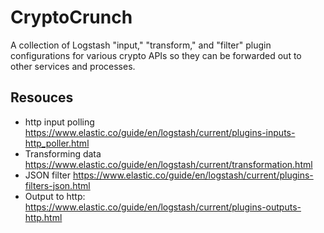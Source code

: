 # CryptoCrunch

A collection of Logstash "input," "transform," and "filter" plugin configurations for various crypto APIs so they can be forwarded out to other services and processes.

## Resouces

* http input polling https://www.elastic.co/guide/en/logstash/current/plugins-inputs-http_poller.html
* Transforming data https://www.elastic.co/guide/en/logstash/current/transformation.html
* JSON filter https://www.elastic.co/guide/en/logstash/current/plugins-filters-json.html
* Output to http: https://www.elastic.co/guide/en/logstash/current/plugins-outputs-http.html

